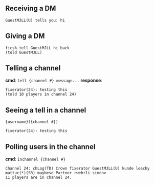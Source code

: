 
## Receiving a DM
```
GuestMJLL(U) tells you: hi
```

## Giving a DM
```
fics% tell GuestMJLL hi back
(told GuestMJLL)
```

## Telling a channel
**cmd**: `tell {channel #} message...`
**response**:
```
fixerator(24): testing this
(told 10 players in channel 24)
```

## Seeing a tell in a channel
`{username}({channel #})`
```
fixerator(24): testing this
```

## Polling users in the channel
**cmd**: `inchannel {channel #}`
```
Channel 24: chLog(TD) Crown fixerator GuestMJLL(U) kunde leachy mattuc(*)(SR) maybeso Partner rwehrli simonv
11 players are in channel 24.
```
